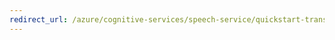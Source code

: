 ```yaml
---
redirect_url: /azure/cognitive-services/speech-service/quickstart-translate-speech-java-jre
---
```

